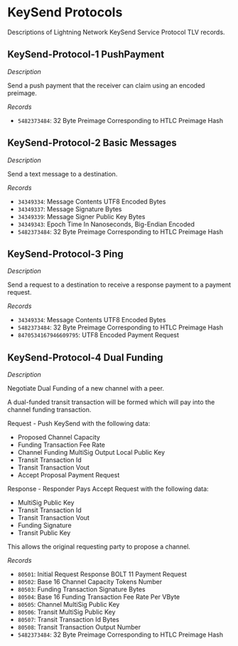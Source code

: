 # KeySend Protocols

Descriptions of Lightning Network KeySend Service Protocol TLV records.

## KeySend-Protocol-1 PushPayment

*Description*

Send a push payment that the receiver can claim using an encoded preimage.

*Records*

- `5482373484`: 32 Byte Preimage Corresponding to HTLC Preimage Hash

## KeySend-Protocol-2 Basic Messages

*Description*

Send a text message to a destination.

*Records*

- `34349334`: Message Contents UTF8 Encoded Bytes
- `34349337`: Message Signature Bytes
- `34349339`: Message Signer Public Key Bytes
- `34349343`: Epoch Time In Nanoseconds, Big-Endian Encoded
- `5482373484`: 32 Byte Preimage Corresponding to HTLC Preimage Hash

## KeySend-Protocol-3 Ping

*Description*

Send a request to a destination to receive a response payment to a payment request.

*Records*

- `34349334`: Message Contents UTF8 Encoded Bytes
- `5482373484`: 32 Byte Preimage Corresponding to HTLC Preimage Hash
- `8470534167946609795`: UTF8 Encoded Payment Request

## KeySend-Protocol-4 Dual Funding

*Description*

Negotiate Dual Funding of a new channel with a peer.

A dual-funded transit transaction will be formed which will pay into the channel funding transaction.

Request - Push KeySend with the following data:

- Proposed Channel Capacity
- Funding Transaction Fee Rate
- Channel Funding MultiSig Output Local Public Key
- Transit Transaction Id
- Transit Transaction Vout
- Accept Proposal Payment Request

Response - Responder Pays Accept Request with the following data:

- MultiSig Public Key
- Transit Transaction Id
- Transit Transaction Vout
- Funding Signature
- Transit Public Key

This allows the original requesting party to propose a channel.

*Records*

- `80501`: Initial Request Response BOLT 11 Payment Request
- `80502`: Base 16 Channel Capacity Tokens Number
- `80503`: Funding Transaction Signature Bytes
- `80504`: Base 16 Funding Transaction Fee Rate Per VByte
- `80505`: Channel MultiSig Public Key
- `80506`: Transit MultiSig Public Key
- `80507`: Transit Transaction Id Bytes
- `80508`: Transit Transaction Output Number
- `5482373484`: 32 Byte Preimage Corresponding to HTLC Preimage Hash
